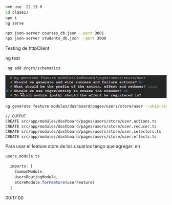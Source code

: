 ```bash
nvm use  22.13.0
cd clase17
npm i
ng serve
```
```bash
npx json-server courses_db.json --port 3001
npx json-server students_db.json --port 3000
```
Testing de httpClient
 
 ng test

```bash
 ng add @ngrx/schematics
```

 ![alt text](image.png)
 ```bash
 ng generate feature modules/dashboard/pages/users/store/user --skip-tests
```
 ```JS
// OUTPUT
CREATE src/app/modules/dashboard/pages/users/store/user.actions.ts 
CREATE src/app/modules/dashboard/pages/users/store/user.reducer.ts 
CREATE src/app/modules/dashboard/pages/users/store/user.selectors.ts                                                           
CREATE src/app/modules/dashboard/pages/users/store/user.effects.ts 
```

Para usar el feature store de los usuarios tengo que agregar: en
 ```bash
users.module.ts
```

```ts
  imports: [
    CommonModule,
    UsersRoutingModule,
    StoreModule.forFeature(userFeature)
  ]
```











00:17:00